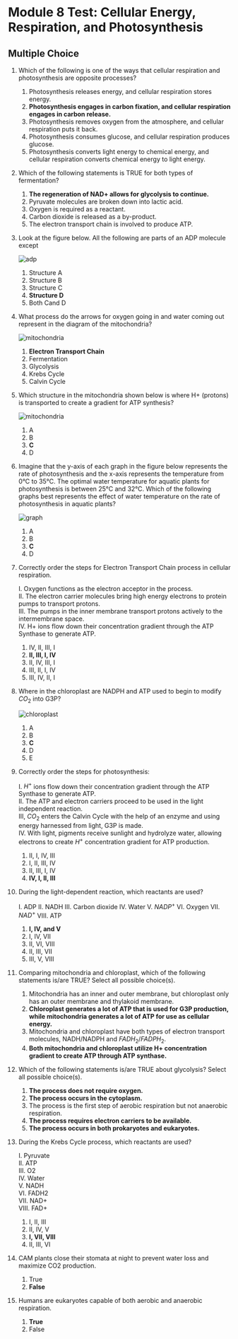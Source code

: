 # Module 8 Test: Cellular Energy, Respiration, and Photosynthesis

## Multiple Choice

1. Which of the following is one of the ways that cellular respiration and photosynthesis are opposite processes?

    1. Photosynthesis releases energy, and cellular respiration stores energy.
    2. **Photosynthesis engages in carbon fixation, and cellular respiration engages in carbon release.**
    3. Photosynthesis removes oxygen from the atmosphere, and cellular respiration puts it back.
    4. Photosynthesis consumes glucose, and cellular respiration produces glucose.
    5. Photosynthesis converts light energy to chemical energy, and cellular respiration converts chemical energy to light energy.

2. Which of the following statements is TRUE for both types of fermentation?

    1. **The regeneration of NAD+ allows for glycolysis to continue.**
    2. Pyruvate molecules are broken down into lactic acid.
    3. Oxygen is required as a reactant.
    4. Carbon dioxide is released as a by-product.
    5. The electron transport chain is involved to produce ATP.

3. Look at the figure below. All the following are parts of an ADP molecule except

    ![adp](adp.png)

    1. Structure A
    2. Structure B
    3. Structure C
    4. **Structure D**
    5. Both Cand D

4. What process do the arrows for oxygen going in and water coming out represent in the diagram of the mitochondria?

    ![mitochondria](mitochondria-1.png)

    1. **Electron Transport Chain**
    2. Fermentation
    3. Glycolysis
    4. Krebs Cycle
    5. Calvin Cycle

5. Which structure in the mitochondria shown below is where H+ (protons) is transported to create a gradient for ATP synthesis?

    ![mitochondria](mitochondria-2.png)

    1. A
    2. B
    3. **C**
    4. D

6. Imagine that the y-axis of each graph in the figure below represents the rate of photosynthesis and the x-axis represents the temperature from 0°C to 35°C. The optimal water temperature for aquatic plants for photosynthesis is between 25°C and 32°C. Which of the following graphs best represents the effect of water temperature on the rate of photosynthesis in aquatic plants?

    ![graph](graph.png)

    1. A
    2. B
    3. **C**
    4. D

7. Correctly order the steps for Electron Transport Chain process in cellular respiration.

    I. Oxygen functions as the electron acceptor in the process.<br>
    II. The electron carrier molecules bring high energy electrons to protein pumps to transport protons.<br>
    III. The pumps in the inner membrane transport protons actively to the intermembrane space.<br>
    IV. H+ ions flow down their concentration gradient through the ATP Synthase to generate ATP.<br>

    1. IV, II, III, I
    2. **II, III, I, IV**
    3. II, IV, III, I
    4. III, II, I, IV
    5. III, IV, II, I

8. Where in the chloroplast are NADPH and ATP used to begin to modify $CO_2$ into G3P?

    ![chloroplast](chloroplast.png)

    1. A
    2. B
    3. **C**
    4. D
    5. E

9. Correctly order the steps for photosynthesis:

    I. $H^+$ ions flow down their concentration gradient through the ATP Synthase to generate ATP.<br>
    II. The ATP and electron carriers proceed to be used in the light independent reaction.<br>
    III, $CO_2$ enters the Calvin Cycle with the help of an enzyme and using energy harnessed from light, G3P is made.<br>
    IV. With light, pigments receive sunlight and hydrolyze water, allowing electrons to create $H^+$ concentration gradient for ATP production.<br>

    1. II, I, IV, III
    2. I, II, III, IV
    3. II, III, I, IV
    4. **IV, I, II, III**

10. During the light-dependent reaction, which reactants are used?

    I. ADP
    II. NADH
    III. Carbon dioxide
    IV. Water
    V. $NADP^+$
    VI. Oxygen
    VII. $NAD^+$
    VIII. ATP

    1. **I, IV, and V**
    2. I, IV, VII
    3. II, VI, VIII
    4. II, III, VII
    5. III, V, VIII

11. Comparing mitochondria and chloroplast, which of the following statements is/are TRUE? Select all possible choice(s).

    1. Mitochondria has an inner and outer membrane, but chloroplast only has an outer membrane and thylakoid membrane.
    2. **Chloroplast generates a lot of ATP that is used for G3P production, while mitochondria generates a lot of ATP for use as cellular energy.**
    3. Mitochondria and chloroplast have both types of electron transport molecules, NADH/NADPH and $FADH_2$/$FADPH_2$.
    4. **Both mitochondria and chloroplast utilize H+ concentration gradient to create ATP through ATP synthase.**

12. Which of the following statements is/are TRUE about glycolysis? Select all possible choice(s).

    1. **The process does not require oxygen.**
    2. **The process occurs in the cytoplasm.**
    3. The process is the first step of aerobic respiration but not anaerobic respiration.
    4. **The process requires electron carriers to be available.**
    5. **The process occurs in both prokaryotes and eukaryotes.**

13. During the Krebs Cycle process, which reactants are used?

    I. Pyruvate<br>
    II. ATP<br>
    III. O2<br>
    IV. Water<br>
    V. NADH<br>
    VI. FADH2<br>
    VII. NAD+<br>
    VIII. FAD+<br>

    1. I, II, III
    2. II, IV, V
    3. **I, VII, VIII**
    4. II, III, VI

14. CAM plants close their stomata at night to prevent water loss and maximize CO2 production.

    1. True
    2. **False**

15. Humans are eukaryotes capable of both aerobic and anaerobic respiration.

    1. **True**
    2. False